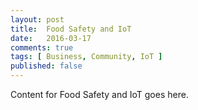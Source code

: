 ```yaml
---
layout: post
title:  Food Safety and IoT
date:   2016-03-17 
comments: true
tags: [ Business, Community, IoT ]
published: false
---
```

 
Content for Food Safety and IoT goes here.
 

